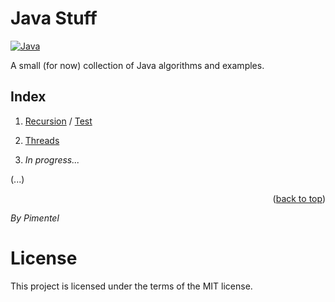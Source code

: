 <a name="readme-top"></a>

# Java Stuff

[![Java][Java-badge]][Java-url]

A small (for now) collection of Java algorithms and examples.

## Index

1. [Recursion](./src/main/java/com/stuff/recursion/) / [Test](./src/test/java/com/stuff/recursion/)

2. [Threads](./src/main/java/com/stuff/threads/)

3. *In progress...*

(...)

<p align="right">(<a href="#readme-top">back to top</a>)</p>

*By Pimentel*

# License

This project is licensed under the terms of the MIT license.

<!-- MARKDOWN LINKS & IMAGES -->
<!-- https://www.markdownguide.org/basic-syntax/#reference-style-links -->
[Java-badge]: https://img.shields.io/badge/Java-ED8B00?style=for-the-badge&logo=CoffeeScript&logoColor=white
[Java-url]: https://www.java.com